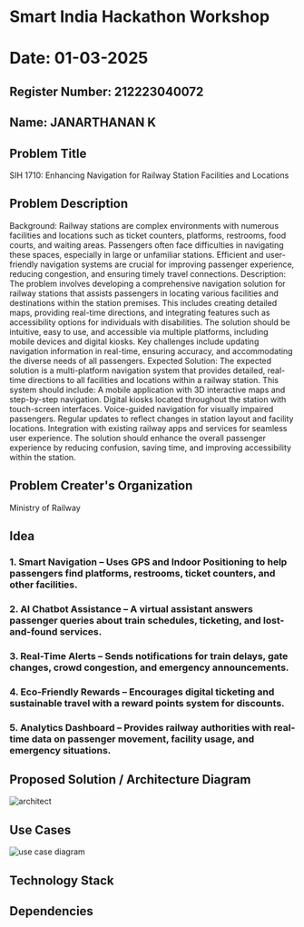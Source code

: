 # Smart India Hackathon Workshop
# Date: 01-03-2025
## Register Number: 212223040072
## Name: JANARTHANAN K
## Problem Title
SIH 1710: Enhancing Navigation for Railway Station Facilities and Locations
## Problem Description
Background: Railway stations are complex environments with numerous facilities and locations such as ticket counters, platforms, restrooms, food courts, and waiting areas. Passengers often face difficulties in navigating these spaces, especially in large or unfamiliar stations. Efficient and user-friendly navigation systems are crucial for improving passenger experience, reducing congestion, and ensuring timely travel connections. Description: The problem involves developing a comprehensive navigation solution for railway stations that assists passengers in locating various facilities and destinations within the station premises. This includes creating detailed maps, providing real-time directions, and integrating features such as accessibility options for individuals with disabilities. The solution should be intuitive, easy to use, and accessible via multiple platforms, including mobile devices and digital kiosks. Key challenges include updating navigation information in real-time, ensuring accuracy, and accommodating the diverse needs of all passengers. Expected Solution: The expected solution is a multi-platform navigation system that provides detailed, real-time directions to all facilities and locations within a railway station. This system should include: A mobile application with 3D interactive maps and step-by-step navigation. Digital kiosks located throughout the station with touch-screen interfaces. Voice-guided navigation for visually impaired passengers. Regular updates to reflect changes in station layout and facility locations. Integration with existing railway apps and services for seamless user experience. The solution should enhance the overall passenger experience by reducing confusion, saving time, and improving accessibility within the station.

## Problem Creater's Organization
Ministry of Railway

## Idea
### 1. Smart Navigation – Uses GPS and Indoor Positioning to help passengers find platforms, restrooms, ticket counters, and other facilities.

### 2. AI Chatbot Assistance – A virtual assistant answers passenger queries about train schedules, ticketing, and lost-and-found services.

### 3. Real-Time Alerts – Sends notifications for train delays, gate changes, crowd congestion, and emergency announcements.

### 4. Eco-Friendly Rewards – Encourages digital ticketing and sustainable travel with a reward points system for discounts.

### 5. Analytics Dashboard – Provides railway authorities with real-time data on passenger movement, facility usage, and emergency situations.


## Proposed Solution / Architecture Diagram
![architect](https://github.com/user-attachments/assets/869d42d9-1ead-4410-983f-f3311d7c8a8a)


## Use Cases
![use case diagram](https://github.com/user-attachments/assets/d709e619-9901-4227-9153-6ecd6cd91df1)


## Technology Stack


## Dependencies

